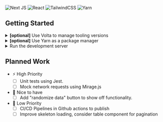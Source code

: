 ![Next JS](https://img.shields.io/badge/Next-black?style=for-the-badge&logo=next.js&logoColor=white) ![React](https://img.shields.io/badge/react-%2320232a.svg?style=for-the-badge&logo=react&logoColor=%2361DAFB) ![TailwindCSS](https://img.shields.io/badge/tailwindcss-%2338B2AC.svg?style=for-the-badge&logo=tailwind-css&logoColor=white)
![Yarn](https://img.shields.io/badge/yarn-%232C8EBB.svg?style=for-the-badge&logo=yarn&logoColor=white)

## Getting Started

<details><summary><b>[optional]</b> Use Volta to manage tooling versions</summary>

To install it, follow the instructions in the [Getting Started | Volta](https://docs.volta.sh/guide/getting-started) guide.

</details>

<details><summary><b>[optional]</b> Use Yarn as a package manager</summary>

Install with volta:

- `volta install yarn`

Or with npm:

- `npm install --global yarn`

</details>

<details><summary>Run the development server</summary>

```bash
npm run dev
# or
yarn dev
# or
pnpm dev
# or
bun dev
```

Open [http://localhost:3000](http://localhost:3000) with your browser to see the result.

</details>

## Planned Work

- ⚡ High Priority
  - [ ] Unit tests using Jest.
  - [ ] Mock network requests using Mirage.js
- 🦪 Nice to have
  - [ ] Add "randomize data" button to show off functionality.
- 🐢 Low Priority
  - [ ] CI/CD Pipelines in Github actions to publish
  - [ ] Improve skeleton loading, consider table component for pagination
